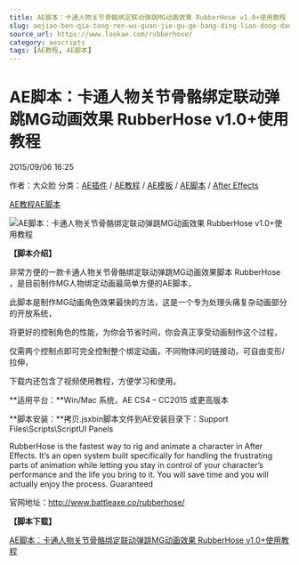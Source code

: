 ```yaml
---
title: AE脚本：卡通人物关节骨骼绑定联动弹跳MG动画效果 RubberHose v1.0+使用教程
slug: aejiao-ben-qia-tong-ren-wu-guan-jie-gu-ge-bang-ding-lian-dong-dan-tiao-mgdong-hua-xiao-guo-rubberhose-v1-0-shi-yong-jiao-cheng
source_url: https://www.lookae.com/rubberhose/
category: aescripts
tags: [AE教程, AE脚本]
---
```

# AE脚本：卡通人物关节骨骼绑定联动弹跳MG动画效果 RubberHose v1.0+使用教程

2015/09/06 16:25

作者：大众脸
分类：[AE插件](https://www.lookae.com/after-effects/aechajian/) / [AE教程](https://www.lookae.com/after-effects/aejiaocheng/) / [AE模板](https://www.lookae.com/after-effects/other-after-effects/) / [AE脚本](https://www.lookae.com/after-effects/aescripts/) / [After Effects](https://www.lookae.com/after-effects/)

[AE教程](https://www.lookae.com/tag/ae%e6%95%99%e7%a8%8b/)[AE脚本](https://www.lookae.com/tag/ae%e8%84%9a%e6%9c%ac/)

![AE脚本：卡通人物关节骨骼绑定联动弹跳MG动画效果 RubberHose v1.0+使用教程](https://img.alicdn.com/imgextra/i2/705956171/TB2wSlbfXXXXXX7XpXXXXXXXXXX_!!705956171.gif "AE脚本：卡通人物关节骨骼绑定联动弹跳MG动画效果 RubberHose v1.0+使用教程-LookAE.com")

**【脚本介绍】**

非常方便的一款卡通人物关节骨骼绑定联动弹跳MG动画效果脚本 RubberHose ，是目前制作MG人物绑定动画最简单方便的AE脚本，

此脚本是制作MG动画角色效果最快的方法，这是一个专为处理头痛复杂动画部分的开放系统，

将更好的控制角色的性能，为你会节省时间，你会真正享受动画制作这个过程，

仅需两个控制点即可完全控制整个绑定动画，不同物体间的链接动，可自由变形/拉伸，

下载内还包含了视频使用教程，方便学习和使用。

**适用平台：**Win/Mac 系统，AE CS4 – CC2015 或更高版本

**脚本安装：**拷贝.jsxbin脚本文件到AE安装目录下：Support Files\Scripts\ScriptUI Panels

RubberHose is the fastest way to rig and animate a character in After Effects. It’s an open system built specifically for handling the frustrating parts of animation while letting you stay in control of your character’s performance and the life you bring to it. You will save time and you will actually enjoy the process. Guaranteed

官网地址：http://www.battleaxe.co/rubberhose/

**【脚本下载】**

[AE脚本：卡通人物关节骨骼绑定联动弹跳MG动画效果 RubberHose v1.0+使用教程](https://www.400gb.com/file/116823920)
